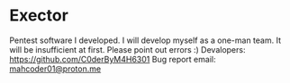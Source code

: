 # Exector
Pentest software I developed. I will develop myself as a one-man team. It will be insufficient at first. Please point out errors :) Devalopers: https://github.com/C0derByM4H6301 Bug report email: mahcoder01@proton.me
